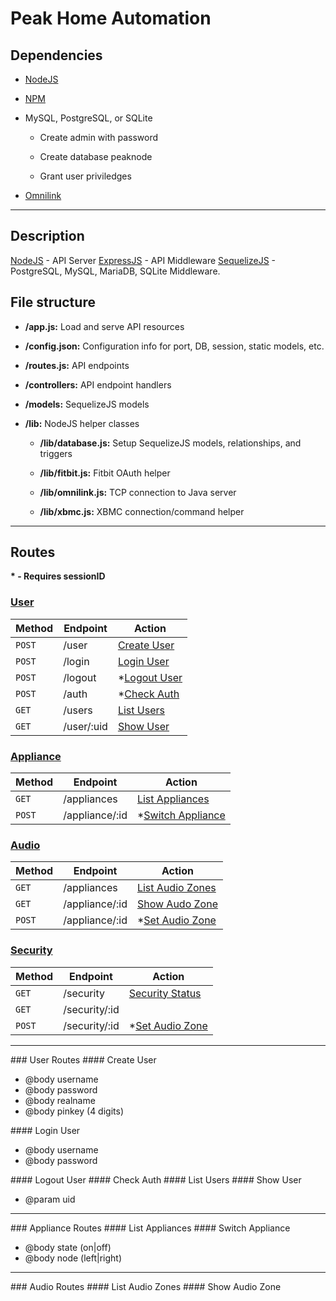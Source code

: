 # Peak Home Automation

## Dependencies

* [NodeJS](http://nodejs.org/download)

* [NPM](https://npmjs.org)

* MySQL, PostgreSQL, or SQLite
  * Create admin with password
  
  * Create database peaknode
  
  * Grant user priviledges

* [Omnilink](https://github.com/Bryan-Turek/Peak-Server.git)


- - - 

## Description

[NodeJS](http://nodejs.org) - API Server
[ExpressJS](http://expressjs.com/api.html) - API Middleware
[SequelizeJS](http://sequelizejs.com/docs/latest/installation) - PostgreSQL, MySQL, MariaDB, SQLite Middleware.

## File structure

* **/app.js:** Load and serve API resources

* **/config.json:** Configuration info for port, DB, session, static models, etc.

* **/routes.js:** API endpoints

* **/controllers:** API endpoint handlers

* **/models:** SequelizeJS models

* **/lib:** NodeJS helper classes

  * **/lib/database.js:** Setup SequelizeJS models, relationships, and triggers

  * **/lib/fitbit.js:** Fitbit OAuth helper

  * **/lib/omnilink.js:** TCP connection to Java server

  * **/lib/xbmc.js:** XBMC connection/command helper

- - - 

## Routes

__* - Requires sessionID__

### [User](#user-routes)
 Method        | Endpoint                  | Action 
-------------  | ------------------------- | -----------------------------------------
`POST`         | /user                     | [Create User](#create-user)
`POST`         | /login                    | [Login User](#login-user)
`POST`         | /logout                   | *[Logout User](#logout-user)
`POST`         | /auth                     | *[Check Auth](#check-auth)
`GET`          | /users                    | [List Users](#list-users)
`GET`          | /user/:uid                | [Show User](#show-user)

### [Appliance](#appliance-routes)
 Method        | Endpoint                  | Action 
-------------  | ------------------------- | -----------------------------------------
`GET`          | /appliances               | [List Appliances](#list-appliances)
`POST`         | /appliance/:id            | *[Switch Appliance](#switch-appliance)

### [Audio](#audio-routes)
 Method        | Endpoint                  | Action 
-------------  | ------------------------- | -----------------------------------------
`GET`          | /appliances               | [List Audio Zones](#list-audio-zones)
`GET`          | /appliance/:id            | [Show Audo Zone](#show-audio-zone)
`POST`         | /appliance/:id            | *[Set Audio Zone](#set-audio-zone)

### [Security](#security-routes)
 Method        | Endpoint                  | Action 
-------------  | ------------------------- | -----------------------------------------
`GET`          | /security                 | [Security Status](#security-status)
`GET`          | /security/:id             | [](#)
`POST`         | /security/:id             | *[Set Audio Zone](#set-audio-zone)
- - -

<a name="user-routes">
### User Routes

<a name="create-user">
#### Create User

- @body username
- @body password
- @body realname
- @body pinkey   (4 digits)


<a name="login-user">
#### Login User

- @body username  
- @body password


<a name="logout-user">
#### Logout User


<a name="check-auth">
#### Check Auth


<a name="list-users">
#### List Users


<a name="show-user">
#### Show User

- @param uid

- - -

<a name="appliance-routes">
### Appliance Routes

<a name="list-appliances">
#### List Appliances


<a name="switch-appliance">
#### Switch Appliance

- @body state (on|off)
- @body node  (left|right)

- - -

<a name="audio-routes">
### Audio Routes

<a name="list-audio-zones">
#### List Audio Zones


<a name="show-audio-zone">
#### Show Audio Zone


